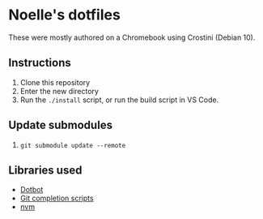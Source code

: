 # Noelle's dotfiles

These were mostly authored on a Chromebook using Crostini (Debian 10).

## Instructions

1. Clone this repository
1. Enter the new directory
1. Run the `./install` script, or run the build script in VS Code.

## Update submodules

1. `git submodule update --remote`

## Libraries used

- [Dotbot](https://github.com/anishathalye/dotbot)
- [Git completion scripts](https://github.com/git/git/tree/master/contrib/completion)
- [nvm](https://github.com/nvm-sh/nvm)
